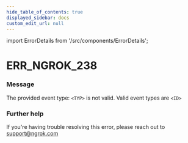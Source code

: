 ```yaml
---
hide_table_of_contents: true
displayed_sidebar: docs
custom_edit_url: null
---
```


import ErrorDetails from '/src/components/ErrorDetails';

# ERR_NGROK_238

### Message
The provided event type: `<TYP>` is not valid. Valid event types are `<ID>`

### Further help
If you're having trouble resolving this error, please reach out to [support@ngrok.com](mailto:support@ngrok.com?subject=Help%20with%20ERR_NGROK_238)

<ErrorDetails error='err_ngrok_238' />
